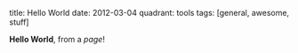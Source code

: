 title: Hello World
date: 2012-03-04
quadrant: tools
tags: [general, awesome, stuff]

**Hello World**, from a *page*!

